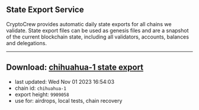 ## State Export Service
CryptoCrew provides automatic daily state exports for all chains we validate. State export files can be used as genesis files and are a snapshot of the current blockchain state, including all validators, accounts, balances and delegations.

---
**Download: [chihuahua-1 state export](https://dl.ccvalidators.com/SERVICE/chihuahua/chihuahua-1_export_9909058.json)**
---

- last updated: Wed Nov 01 2023 16:54:03
- chain id: `chihuahua-1`
- export height: `9909058`
- use for: airdrops, local tests, chain recovery
